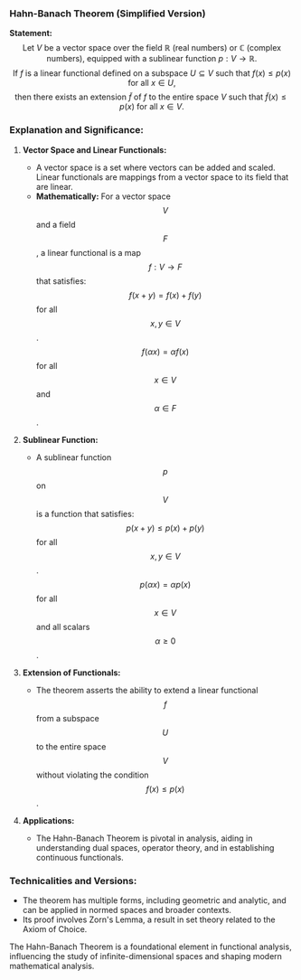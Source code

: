 ### Hahn-Banach Theorem (Simplified Version)

**Statement:** 
$$
\text{Let } V \text{ be a vector space over the field } \mathbb{R} \text{ (real numbers) or } \mathbb{C} \text{ (complex numbers), equipped with a sublinear function } p: V \to \mathbb{R}. 
$$
$$
\text{If } f \text{ is a linear functional defined on a subspace } U \subseteq V \text{ such that } f(x) \leq p(x) \text{ for all } x \in U, 
$$
$$
\text{then there exists an extension } \tilde{f} \text{ of } f \text{ to the entire space } V \text{ such that } \tilde{f}(x) \leq p(x) \text{ for all } x \in V.
$$

### Explanation and Significance:

1. **Vector Space and Linear Functionals:**
   - A vector space is a set where vectors can be added and scaled. Linear functionals are mappings from a vector space to its field that are linear.
   - **Mathematically:** For a vector space $$ V $$ and a field $$ F $$, a linear functional is a map $$ f: V \to F $$ that satisfies:
     $$ f(x + y) = f(x) + f(y) $$ for all $$ x, y \in V $$.
     $$ f(\alpha x) = \alpha f(x) $$ for all $$ x \in V $$ and $$ \alpha \in F $$.

2. **Sublinear Function:**
   - A sublinear function $$ p $$ on $$ V $$ is a function that satisfies:
     $$ p(x + y) \leq p(x) + p(y) $$ for all $$ x, y \in V $$.
     $$ p(\alpha x) = \alpha p(x) $$ for all $$ x \in V $$ and all scalars $$ \alpha \geq 0 $$.

3. **Extension of Functionals:**
   - The theorem asserts the ability to extend a linear functional $$ f $$ from a subspace $$ U $$ to the entire space $$ V $$ without violating the condition $$ f(x) \leq p(x) $$.

4. **Applications:**
   - The Hahn-Banach Theorem is pivotal in analysis, aiding in understanding dual spaces, operator theory, and in establishing continuous functionals.

### Technicalities and Versions:

- The theorem has multiple forms, including geometric and analytic, and can be applied in normed spaces and broader contexts.
- Its proof involves Zorn's Lemma, a result in set theory related to the Axiom of Choice.

The Hahn-Banach Theorem is a foundational element in functional analysis, influencing the study of infinite-dimensional spaces and shaping modern mathematical analysis.